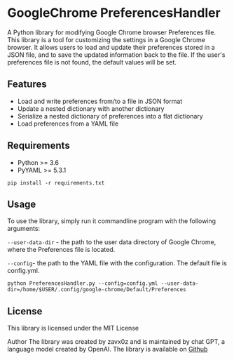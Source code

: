 # GoogleChrome PreferencesHandler

A Python library for modifying Google Chrome browser Preferences file.
This library is a tool for customizing the settings in a Google Chrome browser.
It allows users to load and update their preferences stored in a JSON file,
and to save the updated information back to the file.
If the user's preferences file is not found, the default values will be set.

## Features

* Load and write preferences from/to a file in JSON format
* Update a nested dictionary with another dictionary
* Serialize a nested dictionary of preferences into a flat dictionary
* Load preferences from a YAML file

## Requirements

* Python >= 3.6
* PyYAML >= 5.3.1

```shell
pip install -r requirements.txt
```

## Usage

To use the library, simply run it commandline program with the following arguments:

`--user-data-dir` - the path to the user data directory of Google Chrome, where the Preferences file is located.

`--config`- the path to the YAML file with the configuration. The default file is config.yml.

```shell
python PreferencesHandler.py --config=config.yml --user-data-dir=/home/$USER/.config/google-chrome/Default/Preferences
```

## License

This library is licensed under the MIT License

Author
The library was created by zavx0z and is maintained by chat GPT, a language model created by OpenAI.
The library is available on [Github](https://github.com/zavx0z/google-preferences.git)